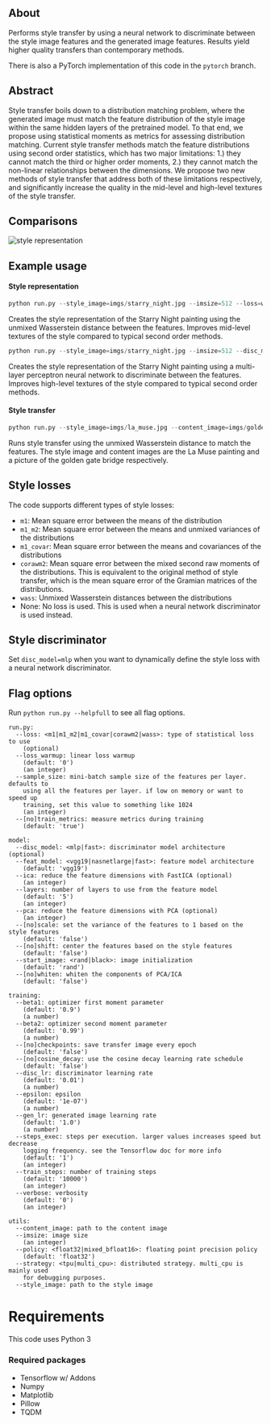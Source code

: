 ## About
Performs style transfer by using a neural network to discriminate between the style image features and the generated image features. Results yield higher quality transfers than contemporary methods.

There is also a PyTorch implementation of this code in the `pytorch` branch.

## Abstract
Style transfer boils down to a distribution matching problem, where the generated image must match the feature 
distribution of the style image within the same hidden layers of the pretrained model. To that end, we propose using 
statistical moments as metrics for assessing distribution matching. Current style transfer methods match the feature 
distributions using second order statistics, which has two major limitations: 1.) they cannot match the third or higher 
order moments, 2.) they cannot match the non-linear relationships between the dimensions. 
We propose two new methods of style transfer that address both of these limitations respectively, 
and significantly increase the quality in the mid-level and high-level textures of the style transfer. 

## Comparisons
![style representation](imgs/style_rep.png)

## Example usage

#### Style representation
```python
python run.py --style_image=imgs/starry_night.jpg --imsize=512 --loss=wass 
```
Creates the style representation of the Starry Night painting using the unmixed Wasserstein distance between the features.
Improves mid-level textures of the style compared to typical second order methods.

```python
python run.py --style_image=imgs/starry_night.jpg --imsize=512 --disc_model=mlp 
```
Creates the style representation of the Starry Night painting using a multi-layer perceptron neural network to discriminate between the features.
Improves high-level textures of the style compared to typical second order methods.

#### Style transfer
```python
python run.py --style_image=imgs/la_muse.jpg --content_image=imgs/golden_gate.jpg --imsize=512 --loss=wass
```
Runs style transfer using the unmixed Wasserstein distance to match the features. 
The style image and content images are the La Muse painting and a picture of the golden gate bridge respectively. 

## Style losses
The code supports different types of style losses:
* `m1`: Mean square error between the means of the distribution
* `m1_m2`: Mean square error between the means and unmixed variances of the distributions
* `m1_covar`: Mean square error between the means and covariances of the distributions 
* `corawm2`: Mean square error between the mixed second raw moments of the distributions. 
This is equivalent to the original method of style transfer, which is the mean square error of the Gramian matrices of the distributions.
* `wass`: Unmixed Wasserstein distances between the distributions
* None: No loss is used. This is used when a neural network discriminator is used instead.

## Style discriminator
Set `disc_model=mlp` when you want to dynamically define the style loss with a neural network discriminator.

## Flag options
Run `python run.py --helpfull` to see all flag options. 

```
run.py:
  --loss: <m1|m1_m2|m1_covar|corawm2|wass>: type of statistical loss to use
    (optional)
  --loss_warmup: linear loss warmup
    (default: '0')
    (an integer)
  --sample_size: mini-batch sample size of the features per layer. defaults to
    using all the features per layer. if low on memory or want to speed up
    training, set this value to something like 1024
    (an integer)
  --[no]train_metrics: measure metrics during training
    (default: 'true')

model:
  --disc_model: <mlp|fast>: discriminator model architecture (optional)
  --feat_model: <vgg19|nasnetlarge|fast>: feature model architecture
    (default: 'vgg19')
  --ica: reduce the feature dimensions with FastICA (optional)
    (an integer)
  --layers: number of layers to use from the feature model
    (default: '5')
    (an integer)
  --pca: reduce the feature dimensions with PCA (optional)
    (an integer)
  --[no]scale: set the variance of the features to 1 based on the style features
    (default: 'false')
  --[no]shift: center the features based on the style features
    (default: 'false')
  --start_image: <rand|black>: image initialization
    (default: 'rand')
  --[no]whiten: whiten the components of PCA/ICA
    (default: 'false')

training:
  --beta1: optimizer first moment parameter
    (default: '0.9')
    (a number)
  --beta2: optimizer second moment parameter
    (default: '0.99')
    (a number)
  --[no]checkpoints: save transfer image every epoch
    (default: 'false')
  --[no]cosine_decay: use the cosine decay learning rate schedule
    (default: 'false')
  --disc_lr: discriminator learning rate
    (default: '0.01')
    (a number)
  --epsilon: epsilon
    (default: '1e-07')
    (a number)
  --gen_lr: generated image learning rate
    (default: '1.0')
    (a number)
  --steps_exec: steps per execution. larger values increases speed but decrease
    logging frequency. see the Tensorflow doc for more info
    (default: '1')
    (an integer)
  --train_steps: number of training steps
    (default: '10000')
    (an integer)
  --verbose: verbosity
    (default: '0')
    (an integer)

utils:
  --content_image: path to the content image
  --imsize: image size
    (an integer)
  --policy: <float32|mixed_bfloat16>: floating point precision policy
    (default: 'float32')
  --strategy: <tpu|multi_cpu>: distributed strategy. multi_cpu is mainly used
    for debugging purposes.
  --style_image: path to the style image
```

# Requirements
This code uses Python 3

### Required packages
* Tensorflow w/ Addons
* Numpy
* Matplotlib
* Pillow
* TQDM
